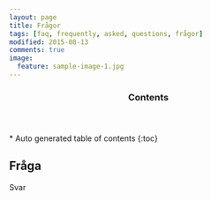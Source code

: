 ```yaml
---
layout: page
title: Frågor
tags: [faq, frequently, asked, questions, frågor]
modified: 2015-08-13
comments: true
image:
  feature: sample-image-1.jpg
---
```


<section id="table-of-contents" class="toc">
  <header>
    <h3>Contents</h3>
  </header>
<div id="drawer" markdown="1">
*  Auto generated table of contents
{:toc}
</div>
</section><!-- /#table-of-contents -->

## Fråga
Svar
